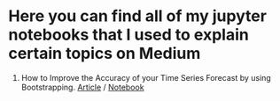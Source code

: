 # Here you can find all of my jupyter notebooks that I used to explain certain topics on Medium

1. How to Improve the Accuracy of your Time Series Forecast by using Bootstrapping. [Article](https://medium.com/@NiclasPopovic0402/how-to-improve-the-accuracy-of-your-time-series-forecast-by-using-bootstrapping-c5a81ce3abe6) / [Notebook](https://github.com/NiclasPopovic/Medium/blob/main/00%20Bootstrapping/00%20Medium%20Bootstrapping.ipynb)
